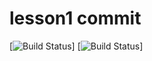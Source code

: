 # lesson1 commit

[![Build Status](http://localhost:8080/job/lesson1/badge/icon)]
[![Build Status](https://bacteria-evaluation-missouri-naples.trycloudflare.com/buildStatus/icon?job=lesson1)]
